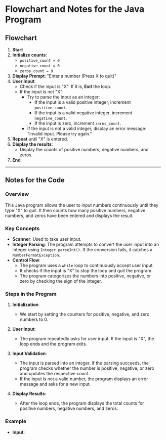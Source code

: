 # Flowchart and Notes for the Java Program

## Flowchart

1. **Start**
2. **Initialize counts**: 
   - `positive_count = 0`
   - `negative_count = 0`
   - `zeros_count = 0`
3. **Display Prompt**: "Enter a number (Press X to quit)"
4. **User Input**:
   - Check if the input is "X". If it is, **Exit** the loop.
   - If the input is not "X":
     - Try to parse the input as an integer:
       - If the input is a valid positive integer, increment `positive_count`.
       - If the input is a valid negative integer, increment `negative_count`.
       - If the input is zero, increment `zeros_count`.
     - If the input is not a valid integer, display an error message: "Invalid input. Please try again."
5. **Repeat** until "X" is entered.
6. **Display the results**:
   - Display the counts of positive numbers, negative numbers, and zeros.
7. **End**

---

## Notes for the Code

### Overview

This Java program allows the user to input numbers continuously until they type "X" to quit. It then counts how many positive numbers, negative numbers, and zeros have been entered and displays the result.

### Key Concepts

- **Scanner**: Used to take user input.
- **Integer Parsing**: The program attempts to convert the user input into an integer using `Integer.parseInt()`. If the conversion fails, it catches a `NumberFormatException`.
- **Control Flow**:
  - The program uses a `while` loop to continuously accept user input.
  - It checks if the input is "X" to stop the loop and quit the program.
  - The program categorizes the numbers into positive, negative, or zero by checking the sign of the integer.

### Steps in the Program

1. **Initialization**:
   - We start by setting the counters for positive, negative, and zero numbers to 0.
   
2. **User Input**:
   - The program repeatedly asks for user input. If the input is "X", the loop ends and the program exits.
   
3. **Input Validation**:
   - The input is parsed into an integer. If the parsing succeeds, the program checks whether the number is positive, negative, or zero and updates the respective count.
   - If the input is not a valid number, the program displays an error message and asks for a new input.
   
4. **Display Results**:
   - After the loop ends, the program displays the total counts for positive numbers, negative numbers, and zeros.

### Example

- **Input**:
